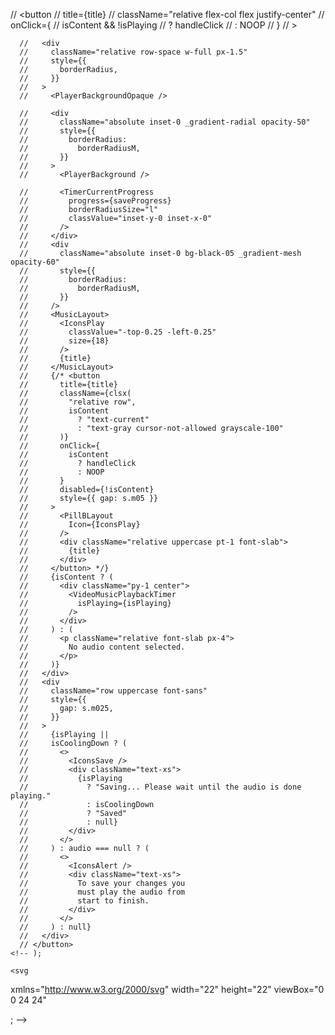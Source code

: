   // <button
      //   title={title}
      //   className="relative flex-col flex justify-center"
      //   onClick={
      //     isContent && !isPlaying
      //       ? handleClick
      //       : NOOP
      //   }
      // >

      //   <div
      //     className="relative row-space w-full px-1.5"
      //     style={{
      //       borderRadius,
      //     }}
      //   >
      //     <PlayerBackgroundOpaque />

      //     <div
      //       className="absolute inset-0 _gradient-radial opacity-50"
      //       style={{
      //         borderRadius:
      //           borderRadiusM,
      //       }}
      //     >
      //       <PlayerBackground />

      //       <TimerCurrentProgress
      //         progress={saveProgress}
      //         borderRadiusSize="l"
      //         classValue="inset-y-0 inset-x-0"
      //       />
      //     </div>
      //     <div
      //       className="absolute inset-0 bg-black-05 _gradient-mesh opacity-60"
      //       style={{
      //         borderRadius:
      //           borderRadiusM,
      //       }}
      //     />
      //     <MusicLayout>
      //       <IconsPlay
      //         classValue="-top-0.25 -left-0.25"
      //         size={18}
      //       />
      //       {title}
      //     </MusicLayout>
      //     {/* <button
      //       title={title}
      //       className={clsx(
      //         "relative row",
      //         isContent
      //           ? "text-current"
      //           : "text-gray cursor-not-allowed grayscale-100"
      //       )}
      //       onClick={
      //         isContent
      //           ? handleClick
      //           : NOOP
      //       }
      //       disabled={!isContent}
      //       style={{ gap: s.m05 }}
      //     >
      //       <PillBLayout
      //         Icon={IconsPlay}
      //       />
      //       <div className="relative uppercase pt-1 font-slab">
      //         {title}
      //       </div>
      //     </button> */}
      //     {isContent ? (
      //       <div className="py-1 center">
      //         <VideoMusicPlaybackTimer
      //           isPlaying={isPlaying}
      //         />
      //       </div>
      //     ) : (
      //       <p className="relative font-slab px-4">
      //         No audio content selected.
      //       </p>
      //     )}
      //   </div>
      //   <div
      //     className="row uppercase font-sans"
      //     style={{
      //       gap: s.m025,
      //     }}
      //   >
      //     {isPlaying ||
      //     isCoolingDown ? (
      //       <>
      //         <IconsSave />
      //         <div className="text-xs">
      //           {isPlaying
      //             ? "Saving... Please wait until the audio is done playing."
      //             : isCoolingDown
      //             ? "Saved"
      //             : null}
      //         </div>
      //       </>
      //     ) : audio === null ? (
      //       <>
      //         <IconsAlert />
      //         <div className="text-xs">
      //           To save your changes you
      //           must play the audio from
      //           start to finish.
      //         </div>
      //       </>
      //     ) : null}
      //   </div>
      // </button>
    <!-- );

    <svg
  xmlns="http://www.w3.org/2000/svg"
  width="22"
  height="22"
  viewBox="0 0 24 24"
>
  <path fill="currentColor" />
</svg>; -->
